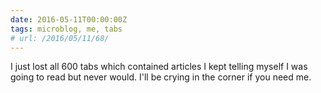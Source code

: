 ```yaml
---
date: 2016-05-11T00:00:00Z
tags: microblog, me, tabs
# url: /2016/05/11/68/
---
```


I just lost all 600 tabs which contained articles I kept telling myself I was going to read but never would. I'll be crying in the corner if you need me.
